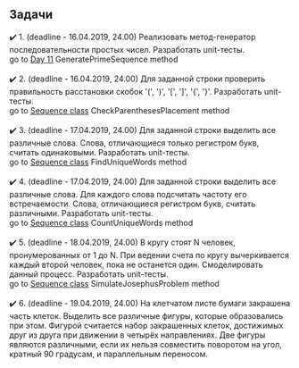 ## Задачи
:heavy_check_mark: 1. (deadline - 16.04.2019, 24.00) Реализовать метод-генератор последовательности простых чисел. Разработать unit-тесты. <br/>
go to [Day 11](https://github.com/UltramarineDev/NET1.S.2019.Sokolova.11/blob/master/SequenceManipulations/Generator.cs) GeneratePrimeSequence method<br/><br/>
:heavy_check_mark: 2. (deadline - 16.04.2019, 24.00) Для заданной строки проверить правильность расстановки скобок '(', ')', '[', ']', '{', '}'. Разработать unit-тесты.<br/>
go to [Sequence class](https://github.com/UltramarineDev/NET1.S.2019.Sokolova.12/blob/master/CollectionsManipulations/Sequence.cs) CheckParenthesesPlacement method<br/><br/>
:heavy_check_mark: 3. (deadline - 17.04.2019, 24.00) Для заданной строки выделить все различные слова. Слова, отличающиеся только регистром букв, считать одинаковыми. Разработать unit-тесты.<br/>
go to [Sequence class](https://github.com/UltramarineDev/NET1.S.2019.Sokolova.12/blob/master/CollectionsManipulations/Sequence.cs) FindUniqueWords method<br/><br/>
:heavy_check_mark: 4. (deadline - 17.04.2019, 24.00) Для заданной строки выделить все различные слова. Для каждого слова подсчитать частоту его встречаемости. Слова, отличающиеся регистром букв, считать различными. Разработать unit-тесты.<br/>
go to [Sequence class](https://github.com/UltramarineDev/NET1.S.2019.Sokolova.12/blob/master/CollectionsManipulations/Sequence.cs) CountUniqueWords method<br/><br/>
:heavy_check_mark: 5. (deadline - 18.04.2019, 24.00) В кругу стоят N человек, пронумерованных от 1 до N. При ведении счета по кругу вычеркивается каждый второй человек, пока не останется один. Cмоделировать данный процесс. Разработать unit-тесты.<br/>
go to [Sequence class](https://github.com/UltramarineDev/NET1.S.2019.Sokolova.12/blob/master/CollectionsManipulations/Sequence.cs)
SimulateJosephusProblem method<br/><br/>
:heavy_check_mark: 6. (deadline - 19.04.2019, 24.00) На клетчатом листе бумаги закрашена часть клеток. Выделить все различные фигуры, которые образовались при этом. Фигурой считается набор закрашенных клеток, достижимых друг из друга при движении в четырёх направлениях. Две фигуры являются различными, если их нельзя совместить поворотом на угол, кратный 90 градусам, и параллельным переносом.
